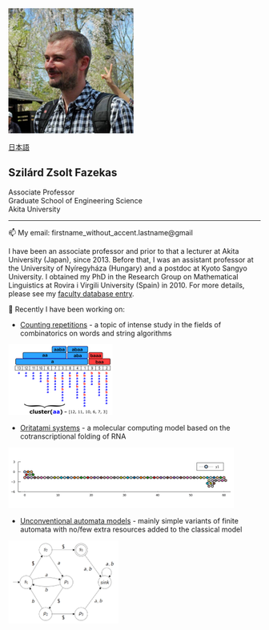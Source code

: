 <img src="/profile.jpg"  width="250" height="250">

[日本語](/Japanese_readme.md)

## Szilárd Zsolt Fazekas
Associate Professor    
Graduate School of Engineering Science   
Akita University
________________


📫 My email: firstname_without_accent.lastname@gmail


I have been an associate professor and prior to that a lecturer at Akita University (Japan), since 2013. Before that, I was an assistant professor at the University of Nyíregyháza (Hungary) and a postdoc at Kyoto Sangyo University. I obtained my PhD in the Research Group on Mathematical Linguistics at Rovira i Virgili University (Spain) in 2010. For more details, please see my [faculty database entry](https://akitauinfo.akita-u.ac.jp/html/100000320_en.html).

🔭 Recently I have been working on:
- [Counting repetitions](/Squares.md)           - a topic of intense study in the fields of combinatorics on words and string algorithms
 <img src="/clusterEx2.png"  width="208" height="141">

- [Oritatami systems](/Oritatami.md)            - a molecular computing model based on the cotranscriptional folding of RNA
 <img src="/counter1kcrop.gif"  width="450" height="121">

- [Unconventional automata models](/Oneway.md)  - mainly simple variants of finite automata with no/few extra resources added to the classical model
 <img src="/owjfaEx.png"  width="220" height="165">




<!--
**szfazekas/szfazekas** is a ✨ _special_ ✨ repository because its `README.md` (this file) appears on your GitHub profile.

Here are some ideas to get you started:

- 🔭 I’m currently working on [Squares]
- 🌱 I’m currently learning ...
- 👯 I’m looking to collaborate on ...
- 🤔 I’m looking for help with ...
- 💬 Ask me about ...
- 📫 How to reach me: ...
- 😄 Pronouns: ...
- ⚡ Fun fact: ...
-->
